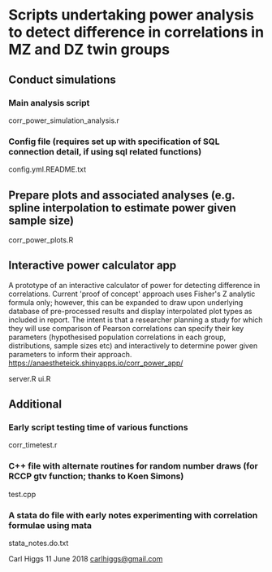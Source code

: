 # Scripts undertaking power analysis to detect difference in correlations in MZ and DZ twin groups #

## Conduct simulations
### Main analysis script
corr_power_simulation_analysis.r
### Config file (requires set up with specification of SQL connection detail, if using sql related functions)
config.yml.README.txt	

## Prepare plots and associated analyses (e.g. spline interpolation to estimate power given sample size)
corr_power_plots.R	

## Interactive power calculator app
A prototype of an interactive calculator of power for detecting difference in correlations.  Current 'proof of concept' approach uses Fisher's Z analytic formula only; however, this can be expanded to draw upon underlying database of pre-processed results and display interpolated plot types as included in report.  The intent is that a researcher planning a study for which they will use comparison of Pearson correlations can specify their key parameters (hypothesised population correlations in each group, distributions, sample sizes etc) and interactively to determine power given parameters to inform their approach.
https://anaestheteick.shinyapps.io/corr_power_app/

server.R
ui.R

## Additional
### Early script testing time of various functions
corr_timetest.r	

### C++ file with alternate routines for random number draws (for RCCP gtv function; thanks to Koen Simons)
test.cpp	       

### A stata do file with early notes experimenting with correlation formulae using mata
stata_notes.do.txt	

Carl Higgs 11 June 2018
carlhiggs@gmail.com